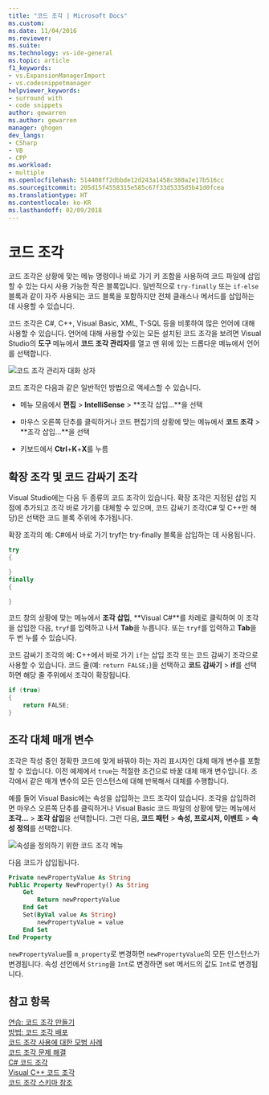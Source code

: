```yaml
---
title: "코드 조각 | Microsoft Docs"
ms.custom: 
ms.date: 11/04/2016
ms.reviewer: 
ms.suite: 
ms.technology: vs-ide-general
ms.topic: article
f1_keywords:
- vs.ExpansionManagerImport
- vs.codesnippetmanager
helpviewer_keywords:
- surround with
- code snippets
author: gewarren
ms.author: gewarren
manager: ghogen
dev_langs:
- CSharp
- VB
- CPP
ms.workload:
- multiple
ms.openlocfilehash: 514408ff2dbbde12d243a1458c380a2e17b516cc
ms.sourcegitcommit: 205d15f4558315e585c67f33d5335d5b41d0fcea
ms.translationtype: HT
ms.contentlocale: ko-KR
ms.lasthandoff: 02/09/2018
---
```

# <a name="code-snippets"></a>코드 조각

코드 조각은 상황에 맞는 메뉴 명령이나 바로 가기 키 조합을 사용하여 코드 파일에 삽입할 수 있는 다시 사용 가능한 작은 블록입니다. 일반적으로 `try-finally` 또는 `if-else` 블록과 같이 자주 사용되는 코드 블록을 포함하지만 전체 클래스나 메서드를 삽입하는 데 사용할 수 있습니다.

코드 조각은 C#, C++, Visual Basic, XML, T-SQL 등을 비롯하여 많은 언어에 대해 사용할 수 있습니다. 언어에 대해 사용할 수있는 모든 설치된 코드 조각을 보려면 Visual Studio의 **도구** 메뉴에서 **코드 조각 관리자**를 열고 맨 위에 있는 드롭다운 메뉴에서 언어를 선택합니다.

![코드 조각 관리자 대화 상자](media/code-snippets-manager.png)

코드 조각은 다음과 같은 일반적인 방법으로 액세스할 수 있습니다.

- 메뉴 모음에서 **편집** > **IntelliSense** > **조각 삽입...**을 선택

- 마우스 오른쪽 단추를 클릭하거나 코드 편집기의 상황에 맞는 메뉴에서 **코드 조각** > **조각 삽입...**을 선택

- 키보드에서 **Ctrl**+**K**+**X**를 누름

## <a name="expansion-snippets-and-surround-with-snippets"></a>확장 조각 및 코드 감싸기 조각

Visual Studio에는 다음 두 종류의 코드 조각이 있습니다. 확장 조각은 지정된 삽입 지점에 추가되고 조각 바로 가기를 대체할 수 있으며, 코드 감싸기 조각(C# 및 C++만 해당)은 선택한 코드 블록 주위에 추가됩니다.

확장 조각의 예: C#에서 바로 가기 tryf는 try-finally 블록을 삽입하는 데 사용됩니다.

```csharp
try
{

}
finally
{

}
```

코드 창의 상황에 맞는 메뉴에서 **조각 삽입**, **Visual C#**를 차례로 클릭하여 이 조각을 삽입한 다음, `tryf`를 입력하고 나서 **Tab**을 누릅니다. 또는 `tryf`를 입력하고 **Tab**을 두 번 누를 수 있습니다.

코드 감싸기 조각의 예: C++에서 바로 가기 `if`는 삽입 조각 또는 코드 감싸기 조각으로 사용할 수 있습니다. 코드 줄(예: `return FALSE;`)을 선택하고 **코드 감싸기** > **if**를 선택하면 해당 줄 주위에서 조각이 확장됩니다.

```cpp
if (true)
{
    return FALSE;
}
```

## <a name="snippet-replacement-parameters"></a>조각 대체 매개 변수

조각은 작성 중인 정확한 코드에 맞게 바꿔야 하는 자리 표시자인 대체 매개 변수를 포함할 수 있습니다. 이전 예제에서 `true`는 적절한 조건으로 바꿀 대체 매개 변수입니다. 조각에서 같은 매개 변수의 모든 인스턴스에 대해 반복해서 대체를 수행합니다.

예를 들어 Visual Basic에는 속성을 삽입하는 코드 조각이 있습니다. 조각을 삽입하려면 마우스 오른쪽 단추를 클릭하거나 Visual Basic 코드 파일의 상황에 맞는 메뉴에서 **조각...** > **조각 삽입**을 선택합니다. 그런 다음, **코드 패턴** > **속성, 프로시저, 이벤트** > **속성 정의**를 선택합니다.

![속성을 정의하기 위한 코드 조각 메뉴](media/code-snippets-vb-property.png)

다음 코드가 삽입됩니다.

```vb
Private newPropertyValue As String
Public Property NewProperty() As String
    Get
        Return newPropertyValue
    End Get
    Set(ByVal value As String)
        newPropertyValue = value
    End Set
End Property
```

`newPropertyValue`를 `m_property`로 변경하면 `newPropertyValue`의 모든 인스턴스가 변경됩니다. 속성 선언에서 `String`을 `Int`로 변경하면 set 메서드의 값도 `Int`로 변경됩니다.

## <a name="see-also"></a>참고 항목

[연습: 코드 조각 만들기](../ide/walkthrough-creating-a-code-snippet.md)  
[방법: 코드 조각 배포](../ide/how-to-distribute-code-snippets.md)  
[코드 조각 사용에 대한 모범 사례](../ide/best-practices-for-using-code-snippets.md)  
[코드 조각 문제 해결](../ide/troubleshooting-snippets.md)  
[C# 코드 조각](../ide/visual-csharp-code-snippets.md)  
[Visual C++ 코드 조각](../ide/visual-cpp-code-snippets.md)  
[코드 조각 스키마 참조](../ide/code-snippets-schema-reference.md)